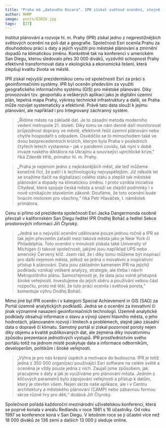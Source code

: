 ```yaml
---
title: "Praha má „datového Oscara“. IPR získal světové ocenění, stejně jako New York či Philadelphie"
author: MHMP
image: 	posts/ESRI6.jpg
tags:   [IT]
---
```


 

Institut plánování a rozvoje hl. m. Prahy (IPR) získal jedno z nejprestižnějších světových ocenění na poli dat a geografie. Společnost Esri ocenila Prahu za dlouhodobou práci s daty a jejich využití pro městské plánování a zmírnění dopadů na klimatickou změnu. Konkrétně tak na konferenci v americkém San Diegu, kterou sledovalo přes 30 000 diváků, vyzdvihli schopnost Prahy efektivně transformovat data v ekologická a ekonomická řešení, která zlepšují kvalitu života ve městě.

IPR získal nejvyšší prezidentskou cenu od společnosti Esri za práci s geoinformačními systémy. IPR byl oceněn především za využití geografického informačního systému (GIS) pro městské plánování. Díky provozování tzv. geoportálu a veškerých aplikací jako je digitální územní plán, tepelná mapa Prahy, výkresy technické infrastruktury a další, se Praha může rozvíjet systematicky a efektivně. Právě tato data slouží k jejímu plánování, ale například i pro Integrovaný záchranný systém.

> „Řídíme město na základě dat. Je to zásadní metoda moderního vedení metropole 21. století. Díky tomu se nám denně daří monitorovat průjezdnost dopravy ve městě, efektivně řešit územní plánování nebo chytře hospodařit s odpadem. Osvědčilo se to mimochodem také ve dvou bezprecedentních krizích, kterým byla Praha v posledních čtyřech letech vystavena – jak v pandemii covidu, tak nyní v době invaze ruského diktátora na Ukrajinu a související uprchlické krize,” říká Zdeněk Hřib, primátor hl. m. Prahy.

> „Praha je nejenom jedno z nejkrásnějších měst, ale teď můžeme konečně říct, že patří i k technologicky nejvyspělejším. Již několik let se snažíme tlačit na digitalizaci celého státu a zlepšit tak městské plánování a dopady na klimatickou změnu. I proto vznikla iniciativa Citydeal, která spojuje česká města a snaží se zlepšit podmínky i v nově vznikajícím stavebním zákoně. Doufáme, že toto ocenění bude hnacím motorem pro všechny,“ říká Petr Hlaváček, I. náměstek primátora.

Cenu si přímo od prezidenta společnosti Esri Jacka Dangermonda osobně převzali v kalifornském San Diegu ředitel IPR Ondřej Boháč a ředitel Sekce prostorových informací Jiří Čtyroký.

> „Jedná se o nejvyšší ocenění udělované pouze jednou ročně a IPR se tak jejím převzetím zařadil mezi taková města jako je New York či Philadelphia. Toto ocenění v minulosti získala také University of Michigan či takové společnosti, jakými jsou například UPS nebo americký Červený kříž. Jsem rád, že i díky tomu můžeme být inspirací pro další nejenom města, jelikož se jedná o inovativní a inspirativní přístup k plánování. Data jsou základním kamenem IPR na jejichž podkladu vznikají veškeré analýzy, strategie, ale třeba i návrh Metropolitního plánu. Samozřejmostí je, že data jsou volně přístupná široké veřejnosti. Investujeme do jejich sběru a používání velkou část rozpočtu, proto mě těší, že tuto práci ocenila i světová porota,“ komentuje výhru Ondřej Boháč.

Mimo jiné byl IPR oceněn i v kategorii Special Achievement in GIS (SAG) za Portál územně analytických podkladů. Jedná se o ocenění za inovativní či jinak významné nasazení geoinformačních technologií. Územně analytické podklady obsahují informace o stavu a vývoji území hlavního města, o jeho hodnotách, plánovaném rozvoji i limitech a problémech, stejně jako zásadní data o dopravě či klimatu. Samotný portál si získal pozornost poroty nejen díky objemu a kvalitě publikovaných dat, ale zejména díky inovativnímu způsobu prezentace jednotlivých výstupů. IPR prostřednictvím svého portálu totiž na jednom místě poskytuje data a informace odborníkům, developerům, politikům i široké veřejnosti.

> „Výhra je pro nás krásný úspěch a motivace do budoucna. IPR je totiž jedna z 350 000 organizací používající Esri software na celém světě a oceněna je vždy pouze jedna z nich. Zaujali jsme způsobem, jak pracujeme s daty a jak je využíváme pro plánování města. Jedním z klíčových parametrů bylo zapojování veřejnosti a přístup k datům, který je otevřen všem. Nejen skrze naše aplikace, ale i v Centru architektury a městského plánování (CAMP) nebo zábavnou formou skrze různé hry pro děti,“ dodává Jiří Čtyroký.

Společnost pořádá každoroční mezinárodní uživatelskou konferenci, která se poprvé konala v areálu Redlands v roce 1981 s 16 účastníky. Od roku 1997 se konference koná v San Diegu. V letošním roce se jí účastní více než 18 000 diváků ze 136 zemí a dalších 13 000 ji sleduje online.
